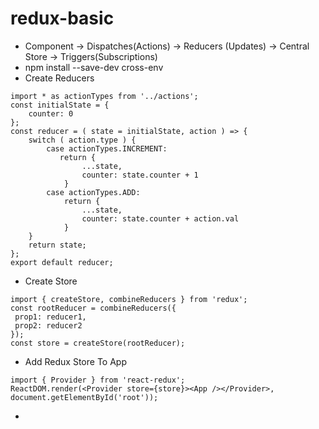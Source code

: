 # redux-basic

* Component -> Dispatches(Actions) -> Reducers (Updates) -> Central Store  -> Triggers(Subscriptions)
* npm install --save-dev cross-env
* Create Reducers 
```
import * as actionTypes from '../actions';
const initialState = {
    counter: 0
};
const reducer = ( state = initialState, action ) => {
    switch ( action.type ) {
        case actionTypes.INCREMENT:
           return {
                ...state,
                counter: state.counter + 1
            }
        case actionTypes.ADD:
            return {
                ...state,
                counter: state.counter + action.val
            }
    }
    return state;
};
export default reducer;
```
*  Create Store
 ```
 import { createStore, combineReducers } from 'redux';
const rootReducer = combineReducers({
  prop1: reducer1,
  prop2: reducer2
});
const store = createStore(rootReducer);
```
* Add Redux Store To App
```
import { Provider } from 'react-redux';
ReactDOM.render(<Provider store={store}><App /></Provider>, document.getElementById('root'));
```
* 
